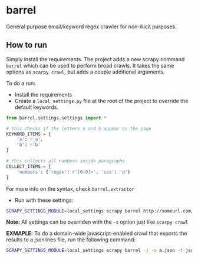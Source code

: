 # barrel
General purpose email/keyword regex crawler for non-illicit purposes.


## How to run
Simply install the requirements. The project adds a new scrapy command `barrel` which can be used to perform broad crawls. 
It takes the same options as `scarpy crawl`, but adds a couple additional arguments. 

To do a run:
* Install the requirements
* Create a `local_settings.py` file at the root of the project to override the default keywords.
```python
from barrel.settings.settings import *

# this checks if the letters a and b appear on the page
KEYWORD_ITEMS = {
    'a': r'a',
    'b': r'b'
}

# this collects all numbers inside paragraphs
COLLECT_ITEMS = {
    'numbers': {'regex': r'[0-9]+', 'css': 'p'} 
}
```
For more info on the syntax, check `barrel.extractor`

* Run with these settings:
```bash
SCRAPY_SETTINGS_MODULE=local_settings scrapy barrel http://someurl.com/
```

**Note:** All settings can be overriden with the `-s` option just like `scarpy crawl`

**EXMAPLE:** To do a domain-wide javascript-enabled crawl that exports the results to
a jsonlines file, run the following command:
```bash
SCRAPY_SETTINGS_MODULE=local_settings scrapy barrel -j -o a.json -t jsonlines -d 0 http://url.com
```
